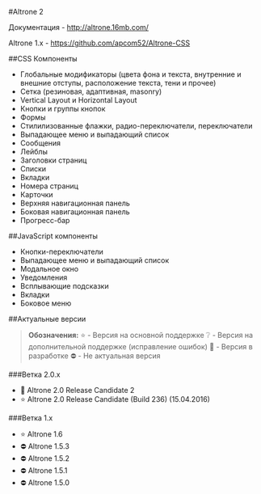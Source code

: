#Altrone 2

Документация - http://altrone.16mb.com/

Altrone 1.x - https://github.com/apcom52/Altrone-CSS

##CSS Компоненты
* Глобальные модификаторы (цвета фона и текста, внутренние и внешние отступы, расположение текста, тени и прочее)
* Сетка (резиновая, адаптивная, masonry)
* Vertical Layout и Horizontal Layout
* Кнопки и группы кнопок
* Формы
* Стилилизованные флажки, радио-переключатели, переключатели
* Выпадающее меню и выпадающий список
* Сообщения
* Лейблы
* Заголовки страниц
* Списки
* Вкладки
* Номера страниц
* Карточки
* Верхняя навигационная панель
* Боковая навигационная панель
* Прогресс-бар

##JavaScript компоненты
* Кнопки-переключатели
* Выпадающее меню и выпадающий список
* Модальное окно
* Уведомления
* Всплывающие подсказки
* Вкладки
* Боковое меню

##Актуальные версии
> **Обозначения:**
> :star: - Версия на основной поддержке
> :grey_question: - Версия на дополнительной поддержке (исправление ошибок)
> :arrows_counterclockwise: - Версия в разработке
> :no_entry: - Не актуальная версия

###Ветка 2.0.x
- :arrows_counterclockwise: Altrone 2.0 Release Candidate 2
- :star: Altrone 2.0 Release Candidate (Build 236) (15.04.2016)

###Ветка 1.x
- :star: Altrone 1.6
- :no_entry: Altrone 1.5.3
- :no_entry: Altrone 1.5.2 
- :no_entry: Altrone 1.5.1 
- :no_entry: Altrone 1.5.0
